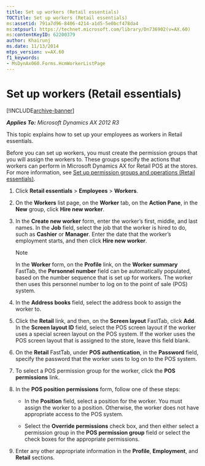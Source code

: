 ```yaml
---
title: Set up workers (Retail essentials)
TOCTitle: Set up workers (Retail essentials)
ms:assetid: 791a7d96-8406-4214-a1d5-5e0bcf478da4
ms:mtpsurl: https://technet.microsoft.com/library/Dn736902(v=AX.60)
ms:contentKeyID: 62200379
author: Khairunj
ms.date: 11/13/2014
mtps_version: v=AX.60
f1_keywords:
- MsDynAx060.Forms.HcmWorkerListPage
---
```


# Set up workers (Retail essentials) 


[!INCLUDE[archive-banner](includes/archive-banner.md)]


_**Applies To:** Microsoft Dynamics AX 2012 R3_

This topic explains how to set up your employees as workers in Retail essentials.

Before you can set up workers, you must create the permission groups that you will assign the workers to. These groups specify the actions that workers can perform in Microsoft Dynamics AX for Retail POS at the stores. For more information, see [Set up permission groups and operations (Retail essentials)](set-up-permission-groups-and-operations-retail-essentials.md).

1.  Click **Retail essentials** \> **Employees** \> **Workers**.

2.  On the **Workers** list page, on the **Worker** tab, on the **Action Pane**, in the **New** group, click **Hire new worker**.

3.  In the **Create new worker** form, enter the worker’s first, middle, and last names. In the **Job** field, select the job that the worker is hired to do, such as **Cashier** or **Manager**. Enter the date that the worker’s employment starts, and then click **Hire new worker**.
    

    > [!NOTE]
    > <P>In the <STRONG>Worker</STRONG> form, on the <STRONG>Profile</STRONG> link, on the <STRONG>Worker summary</STRONG> FastTab, the <STRONG>Personnel number</STRONG> field can be automatically populated, based on the number sequence that is set up for workers. The worker then uses this personnel number to log on to the point of sale (POS) system.</P>



4.  In the **Address books** field, select the address book to assign the worker to.

5.  Click the **Retail** link, and then, on the **Screen layout** FastTab, click **Add**. In the **Screen layout ID** field, select the POS screen layout if the worker uses a special screen layout on the POS system. If the worker uses the POS screen layout that is assigned to the store, leave this field blank.

6.  On the **Retail** FastTab, under **POS authentication**, in the **Password** field, specify the password that the worker uses to log on to the POS system.

7.  To select a POS permission group for the worker, click the **POS permissions** link.

8.  In the **POS position permissions** form, follow one of these steps:
    
      - In the **Position** field, select a position for the worker. You must assign the worker to a position. Otherwise, the worker does not have appropriate access to the POS system.
    
      - Select the **Override permissions** check box, and then either select a permission group in the **POS permission group** field or select the check boxes for the appropriate permissions.

9.  Enter any other appropriate information in the **Profile**, **Employment**, and **Retail** sections.

  


